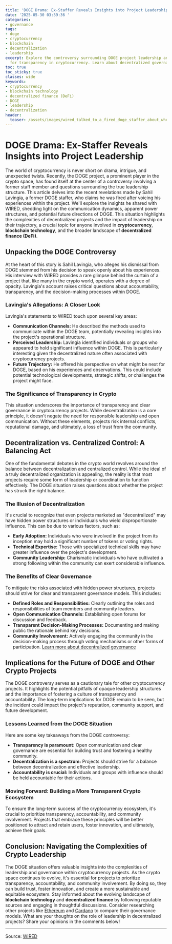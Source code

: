 ```yaml
---
title: 'DOGE Drama: Ex-Staffer Reveals Insights into Project Leadership'
date: '2025-05-30 03:39:36 '
categories:
- governance
tags:
- doge
- cryptocurrency
- blockchain
- decentralization
- leadership
excerpt: Explore the controversy surrounding DOGE project leadership and the implications
  for transparency in cryptocurrency. Learn about decentralized governance and more.
toc: true
toc_sticky: true
classes: wide
keywords:
- cryptocurrency
- blockchain technology
- decentralized finance (DeFi)
- DOGE
- leadership
- decentralization
header:
  teaser: /assets/images/wired_talked_to_a_fired_doge_staffer_about_who_was_20250530033936.jpg
---
```


# DOGE Drama: Ex-Staffer Reveals Insights into Project Leadership

The world of cryptocurrency is never short on drama, intrigue, and unexpected twists. Recently, the DOGE project, a prominent player in the crypto space, has found itself at the center of a controversy involving a former staff member and questions surrounding the true leadership structure. This article delves into the recent revelations made by Sahil Lavingia, a former DOGE staffer, who claims he was fired after voicing his experiences within the project. We'll explore the insights he shared with WIRED, shedding light on the communication dynamics, apparent power structures, and potential future directions of DOGE. This situation highlights the complexities of decentralized projects and the impact of leadership on their trajectory, a crucial topic for anyone involved in **cryptocurrency**, **blockchain technology**, and the broader landscape of **decentralized finance (DeFi)**.

## Unpacking the DOGE Controversy

At the heart of this story is Sahil Lavingia, who alleges his dismissal from DOGE stemmed from his decision to speak openly about his experiences. His interview with WIRED provides a rare glimpse behind the curtain of a project that, like many in the crypto world, operates with a degree of opacity. Lavingia's account raises critical questions about accountability, transparency, and the decision-making processes within DOGE.

### Lavingia's Allegations: A Closer Look

Lavingia's statements to WIRED touch upon several key areas:

*   **Communication Channels:** He described the methods used to communicate within the DOGE team, potentially revealing insights into the project's operational structure.
*   **Perceived Leadership:** Lavingia identified individuals or groups who appeared to hold significant influence within DOGE. This is particularly interesting given the decentralized nature often associated with cryptocurrency projects.
*   **Future Trajectory:** He offered his perspective on what might be next for DOGE, based on his experiences and observations. This could include potential technological developments, strategic shifts, or challenges the project might face.

### The Significance of Transparency in Crypto

This situation underscores the importance of transparency and clear governance in cryptocurrency projects. While decentralization is a core principle, it doesn't negate the need for responsible leadership and open communication. Without these elements, projects risk internal conflicts, reputational damage, and ultimately, a loss of trust from the community.

## Decentralization vs. Centralized Control: A Balancing Act

One of the fundamental debates in the crypto world revolves around the balance between decentralization and centralized control. While the ideal of a truly decentralized organization is appealing, the reality is that most projects require some form of leadership or coordination to function effectively. The DOGE situation raises questions about whether the project has struck the right balance.

### The Illusion of Decentralization

It's crucial to recognize that even projects marketed as "decentralized" may have hidden power structures or individuals who wield disproportionate influence. This can be due to various factors, such as:

*   **Early Adoption:** Individuals who were involved in the project from its inception may hold a significant number of tokens or voting rights.
*   **Technical Expertise:** Those with specialized technical skills may have greater influence over the project's development.
*   **Community Leadership:** Charismatic individuals who have cultivated a strong following within the community can exert considerable influence.

### The Benefits of Clear Governance

To mitigate the risks associated with hidden power structures, projects should strive for clear and transparent governance models. This includes:

*   **Defined Roles and Responsibilities:** Clearly outlining the roles and responsibilities of team members and community leaders.
*   **Open Communication Channels:** Establishing open forums for discussion and feedback.
*   **Transparent Decision-Making Processes:** Documenting and making public the rationale behind key decisions.
*   **Community Involvement:** Actively engaging the community in the decision-making process through voting mechanisms or other forms of participation. [Learn more about decentralized governance](URL)

## Implications for the Future of DOGE and Other Crypto Projects

The DOGE controversy serves as a cautionary tale for other cryptocurrency projects. It highlights the potential pitfalls of opaque leadership structures and the importance of fostering a culture of transparency and accountability. The long-term implications for DOGE remain to be seen, but the incident could impact the project's reputation, community support, and future development.

### Lessons Learned from the DOGE Situation

Here are some key takeaways from the DOGE controversy:

*   **Transparency is paramount:** Open communication and clear governance are essential for building trust and fostering a healthy community.
*   **Decentralization is a spectrum:** Projects should strive for a balance between decentralization and effective leadership.
*   **Accountability is crucial:** Individuals and groups with influence should be held accountable for their actions.

### Moving Forward: Building a More Transparent Crypto Ecosystem

To ensure the long-term success of the cryptocurrency ecosystem, it's crucial to prioritize transparency, accountability, and community involvement. Projects that embrace these principles will be better positioned to attract and retain users, foster innovation, and ultimately, achieve their goals.

## Conclusion: Navigating the Complexities of Crypto Leadership

The DOGE situation offers valuable insights into the complexities of leadership and governance within cryptocurrency projects. As the crypto space continues to evolve, it's essential for projects to prioritize transparency, accountability, and community involvement. By doing so, they can build trust, foster innovation, and create a more sustainable and equitable ecosystem. Stay informed about the evolving landscape of **blockchain technology** and **decentralized finance** by following reputable sources and engaging in thoughtful discussions. Consider researching other projects like [Ethereum](URL) and [Cardano](URL) to compare their governance models. What are your thoughts on the role of leadership in decentralized projects? Share your opinions in the comments below!


---

Source: [WIRED](https://www.wired.com/story/fired-doge-staffer-who-is-in-charge/)